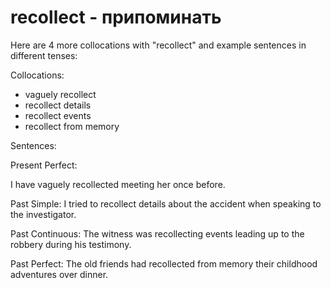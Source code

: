# recollect - припоминать

Here are 4 more collocations with "recollect" and example sentences in different tenses:

Collocations:

- vaguely recollect
- recollect details
- recollect events
- recollect from memory

Sentences:

Present Perfect:

I have vaguely recollected meeting her once before.

Past Simple:
I tried to recollect details about the accident when speaking to the investigator.

Past Continuous:
The witness was recollecting events leading up to the robbery during his testimony.

Past Perfect:
The old friends had recollected from memory their childhood adventures over dinner.